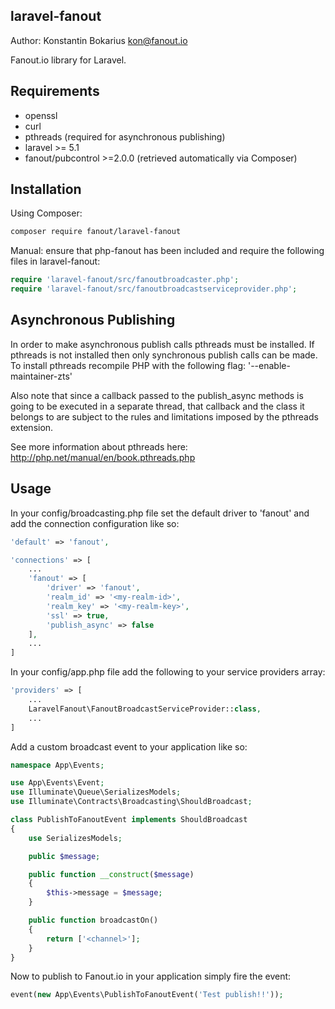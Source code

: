 laravel-fanout
-------------
Author: Konstantin Bokarius <kon@fanout.io>

Fanout.io library for Laravel.

Requirements
------------

* openssl
* curl
* pthreads (required for asynchronous publishing)
* laravel >= 5.1
* fanout/pubcontrol >=2.0.0 (retrieved automatically via Composer)

Installation
------------

Using Composer:

```sh
composer require fanout/laravel-fanout
```

Manual: ensure that php-fanout has been included and require the following files in laravel-fanout:

```PHP
require 'laravel-fanout/src/fanoutbroadcaster.php';
require 'laravel-fanout/src/fanoutbroadcastserviceprovider.php';
```

Asynchronous Publishing
-----------------------

In order to make asynchronous publish calls pthreads must be installed. If pthreads is not installed then only synchronous publish calls can be made. To install pthreads recompile PHP with the following flag: '--enable-maintainer-zts'

Also note that since a callback passed to the publish_async methods is going to be executed in a separate thread, that callback and the class it belongs to are subject to the rules and limitations imposed by the pthreads extension.

See more information about pthreads here: http://php.net/manual/en/book.pthreads.php

Usage
------------

In your config/broadcasting.php file set the default driver to 'fanout' and add the connection configuration like so:

```php
'default' => 'fanout',

'connections' => [
    ...
    'fanout' => [
        'driver' => 'fanout',
        'realm_id' => '<my-realm-id>',
        'realm_key' => '<my-realm-key>',
        'ssl' => true,
        'publish_async' => false
    ],
    ...
]
```

In your config/app.php file add the following to your service providers array:

```php
'providers' => [
    ...
    LaravelFanout\FanoutBroadcastServiceProvider::class,
    ...
]
```

Add a custom broadcast event to your application like so:

```php
namespace App\Events;

use App\Events\Event;
use Illuminate\Queue\SerializesModels;
use Illuminate\Contracts\Broadcasting\ShouldBroadcast;

class PublishToFanoutEvent implements ShouldBroadcast
{
    use SerializesModels;

    public $message;

    public function __construct($message)
    {
        $this->message = $message;
    }

    public function broadcastOn()
    {
        return ['<channel>'];
    }
}
```

Now to publish to Fanout.io in your application simply fire the event:

```php
event(new App\Events\PublishToFanoutEvent('Test publish!!'));
```
